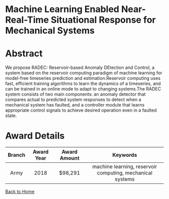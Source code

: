 
Machine Learning Enabled Near-Real-Time Situational Response for Mechanical Systems
===================================================================================

# Abstract


We propose RADEC: Reservoir-based Anomaly DEtection and Control, a system based on the reservoir computing paradigm of machine learning for model-free timeseries prediction and estimation.Reservoir computing uses fast, efficient training algorithms to learn the dynamics of a timeseries, and can be trained in an online mode to adapt to changing systems.The RADEC system consists of two main components: an anomaly detector that compares actual to predicted system responses to detect when a mechanical system has faulted, and a controller module that learns appropriate control signals to achieve desired operation even in a faulted state.  

# Award Details

|Branch|Award Year|Award Amount|Keywords|
| :---: | :---: | :---: | :---: |
|Army|2018|$98,291|machine learning, reservoir computing, mechanical systems|
  
  


[Back to Home](https://github.com/chrischow/dod_sbir_awards#1017)